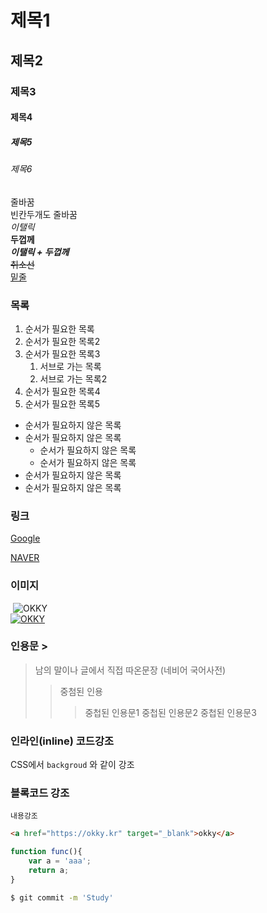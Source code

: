 # 제목1
## 제목2
### 제목3
#### 제목4
##### 제목5
###### 제목6

줄바꿈<br>
빈칸두개도 줄바꿈  
_이탤릭_  
**두껍께**  
**_이탤릭 + 두껍께_**  
~~취소선~~  
<u>밑줄</u>

### 목록
1. 순서가 필요한 목록
1. 순서가 필요한 목록2
1. 순서가 필요한 목록3
    1. 서브로 가는 목록
    1. 서브로 가는 목록2
1. 순서가 필요한 목록4
1. 순서가 필요한 목록5

- 순서가 필요하지 않은 목록
- 순서가 필요하지 않은 목록
    - 순서가 필요하지 않은 목록
    - 순서가 필요하지 않은 목록
- 순서가 필요하지 않은 목록
- 순서가 필요하지 않은 목록

### 링크 []()
[Google](https://google.com)  

[NAVER](https://naver.com  "마우스오버시 표시")


### 이미지 ![]()
![]()
![OKKY](https://okky.kr/okky-munchkin-logo.svg)  
[![OKKY](https://okky.kr/okky-munchkin-logo.svg)](https://okky.kr)

### 인용문 > 
> 남의 말이나 글에서 직접 따온문장
> (네비어 국어사전)
>> 중첨된 인용
>>> 중첩된 인용문1
>>> 중첩된 인용문2
>>> 중첩된 인용문3


### 인라인(inline) 코드강조
CSS에서 `backgroud` 와 같이 강조

### 블록코드 강조
```
내용강조
```

```html
<a href="https://okky.kr" target="_blank">okky</a>
```


```javascript
function func(){
    var a = 'aaa';
    return a;
}
```

```bash
$ git commit -m 'Study'
```
